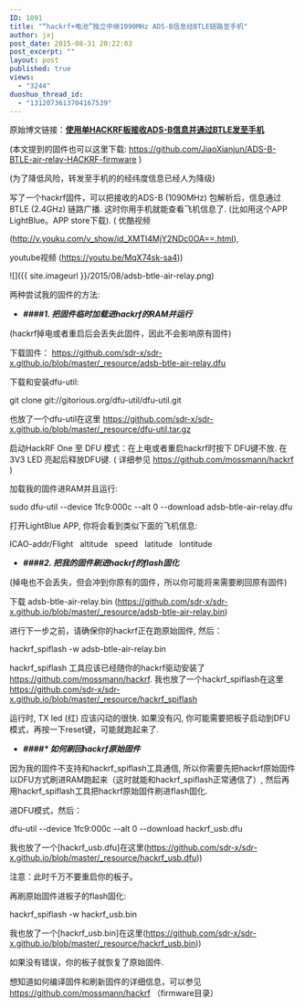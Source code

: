 ```yaml
---
ID: 1091
title: "“hackrf+电池”独立中继1090MHz ADS-B信息经BTLE链路至手机"
author: jxj
post_date: 2015-08-31 20:22:03
post_excerpt: ""
layout: post
published: true
views:
  - "3244"
duoshuo_thread_id:
  - "1312073613704167539"
---
```

原始博文链接：<a href="http://sdr-x.github.io/%E4%BD%BF%E7%94%A8%E5%8D%95HACKRF%E6%9D%BF%E6%8E%A5%E6%94%B6ADS-B%E4%BF%A1%E6%81%AF%E5%B9%B6%E9%80%9A%E8%BF%87BTLE%E5%8F%91%E8%87%B3%E6%89%8B%E6%9C%BA/"><strong class="final-path">使用单HACKRF板接收ADS-B信息并通过BTLE发至手机</strong></a>

(本文提到的固件也可以这里下载: <a href="https://github.com/JiaoXianjun/ADS-B-BTLE-air-relay-HACKRF-firmware">https://github.com/JiaoXianjun/ADS-B-BTLE-air-relay-HACKRF-firmware</a> )

(为了降低风险，转发至手机的的经纬度信息已经人为降级)

写了一个hackrf固件，可以把接收的ADS-B (1090MHz) 包解析后，信息通过BTLE (2.4GHz) 链路广播. 这时你用手机就能查看飞机信息了. (比如用这个APP LightBlue。APP store下载). ( 优酷视频

(<a href="http://v.youku.com/v_show/id_XMTI4MjY2NDc0OA==.html">http://v.youku.com/v_show/id_XMTI4MjY2NDc0OA==.html</a>),

youtube视频 (<a href="https://youtu.be/MqX74sk-sa4">https://youtu.be/MqX74sk-sa4</a>))

![]({{ site.imageurl }}/2015/08/adsb-btle-air-relay.png)

两种尝试我的固件的方法:
<ul>
	<li><em><strong>####1. 把固件临时加载进hackrf的RAM并运行</strong></em></li>
</ul>
(hackrf掉电或者重启后会丢失此固件，因此不会影响原有固件)

下载固件： <a href="https://github.com/sdr-x/sdr-x.github.io/blob/master/_resource/adsb-btle-air-relay.dfu">https://github.com/sdr-x/sdr-x.github.io/blob/master/_resource/adsb-btle-air-relay.dfu</a>

下载和安装dfu-util:

git clone git://gitorious.org/dfu-util/dfu-util.git

也放了一个dfu-util在这里 <a href="https://github.com/sdr-x/sdr-x.github.io/blob/master/_resource/dfu-util.tar.gz">https://github.com/sdr-x/sdr-x.github.io/blob/master/_resource/dfu-util.tar.gz</a>

启动HackRF One 至 DFU 模式：在上电或者重启hackrf时按下 DFU键不放. 在 3V3 LED 亮起后释放DFU键. ( 详细参见 <a href="https://github.com/mossmann/hackrf">https://github.com/mossmann/hackrf</a> )

加载我的固件进RAM并且运行:

sudo dfu-util --device 1fc9:000c --alt 0 --download adsb-btle-air-relay.dfu

打开LightBlue APP, 你将会看到类似下面的飞机信息:

ICAO-addr/Flight   altitude   speed   latitude   lontitude
<ul>
	<li><em><strong>####2. 把我的固件刷进hackrf的flash固化</strong></em></li>
</ul>
(掉电也不会丢失，但会冲到你原有的固件，所以你可能将来需要刷回原有固件)

下载 adsb-btle-air-relay.bin (<a href="https://github.com/sdr-x/sdr-x.github.io/blob/master/_resource/adsb-btle-air-relay.bin">https://github.com/sdr-x/sdr-x.github.io/blob/master/_resource/adsb-btle-air-relay.bin</a>)

进行下一步之前，请确保你的hackrf正在跑原始固件, 然后：

hackrf_spiflash -w adsb-btle-air-relay.bin

hackrf_spiflash 工具应该已经随你的hackrf驱动安装了 <a href="https://github.com/mossmann/hackrf">https://github.com/mossmann/hackrf</a>. 我也放了一个hackrf_spiflash在这里  <a href="https://github.com/sdr-x/sdr-x.github.io/blob/master/_resource/hackrf_spiflash">https://github.com/sdr-x/sdr-x.github.io/blob/master/_resource/hackrf_spiflash</a>

运行时, TX led (红) 应该闪动的很快. 如果没有闪, 你可能需要把板子启动到DFU模式，再按一下reset键，可能就跑起来了.
<ul>
	<li><em><strong>####* 如何刷回hackrf原始固件</strong></em></li>
</ul>
因为我的固件不支持和hackrf_spiflash工具通信, 所以你需要先把hackrf原始固件以DFU方式刷进RAM跑起来（这时就能和hackrf_spiflash正常通信了）, 然后再用hackrf_spiflash工具把hackrf原始固件刷进flash固化.

进DFU模式，然后：

dfu-util --device 1fc9:000c --alt 0 --download hackrf_usb.dfu

我也放了一个[hackrf_usb.dfu]在这里(<a href="https://github.com/sdr-x/sdr-x.github.io/blob/master/_resource/hackrf_usb.dfu">https://github.com/sdr-x/sdr-x.github.io/blob/master/_resource/hackrf_usb.dfu</a>))

注意：此时千万不要重启你的板子。

再刷原始固件进板子的flash固化:

hackrf_spiflash -w hackrf_usb.bin

我也放了一个[hackrf_usb.bin]在这里(<a href="https://github.com/sdr-x/sdr-x.github.io/blob/master/_resource/hackrf_usb.bin">https://github.com/sdr-x/sdr-x.github.io/blob/master/_resource/hackrf_usb.bin</a>))

如果没有错误，你的板子就恢复了原始固件.

想知道如何编译固件和刷新固件的详细信息，可以参见<a href="https://github.com/mossmann/hackrf">https://github.com/mossmann/hackrf </a>（firmware目录）
